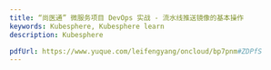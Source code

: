 ```yaml
---
title: “尚医通” 微服务项目 DevOps 实战 - 流水线推送镜像的基本操作
keywords: Kubesphere, Kubesphere learn
description: Kubesphere

pdfUrl: https://www.yuque.com/leifengyang/oncloud/bp7pnm#ZDPfS
---
```

